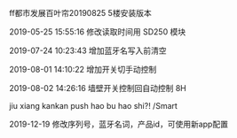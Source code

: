 ff都市发展百叶帘20190825   5楼安装版本

2019-05-25 15:55:16  修改读取时间用 SD250 模块

2019-07-24 10:23:43 增加蓝牙名写入前清空

2019-08-01 14:10:22 增加开关切手动控制

2019-08-02 14:26:16 墙壁开关控制回自动控制 8H

jiu xiang kankan push hao bu hao shi?! /Smart

2019-12-19 修改序列号，蓝牙名词，产品id，可使用新app配置
